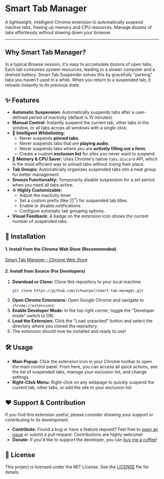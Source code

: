 # Smart Tab Manager

A lightweight, intelligent Chrome extension to automatically suspend inactive tabs, freeing up memory and CPU resources. Manage dozens of tabs effortlessly without slowing down your browser.

---

## Why Smart Tab Manager?

In a typical Browse session, it's easy to accumulate dozens of open tabs. Each tab consumes system resources, leading to a slower computer and a drained battery. Smart Tab Suspender solves this by gracefully "parking" tabs you haven't used in a while. When you return to a suspended tab, it reloads instantly to its previous state.

## ✨ Features

* **Automatic Suspension:** Automatically suspends tabs after a user-defined period of inactivity (default is 15 minutes).
* **Manual Control:** Instantly suspend the current tab, other tabs in the window, or all tabs across all windows with a single click.
* 🧠 **Intelligent Whitelisting:**
    * Never suspends **pinned tabs**.
    * Never suspends tabs that are **playing audio**.
    * Never suspends tabs where you are **actively filling out a form**.
    * Create a custom **exclusion list** for sites you never want to suspend.
* 🚀 **Memory & CPU Saver:** Uses Chrome's native `tabs.discard` API, which is the most efficient way to unload tabs without losing their place.
* **Tab Groups:** Automatically organizes suspended tabs into a neat group for better management.
* **Snooze Functionality:** Temporarily disable suspension for a set period when you need all tabs active.
* ⚙️ **Highly Customizable:**
    * Adjust the inactivity timer.
    * Set a custom prefix (like 😴) for suspended tab titles.
    * Enable or disable notifications.
    * Configure automatic tab grouping options.
* **Visual Feedback:** A badge on the extension icon shows the current number of suspended tabs.

## 🚀 Installation

#### 1. Install from the Chrome Web Store (Recommended)
[Smart Tab Manager - Chrome Web Store](https://chromewebstore.google.com/detail/smart-tab-manager/dcnghodhfiinlgdhidhifjmifmmlanep)

#### 2. Install from Source (For Developers)

1.  **Download or Clone:** Clone this repository to your local machine.
    ```bash
    git clone https://github.com/schwarper/smart-tab-manager.git
    ```
2.  **Open Chrome Extensions:** Open Google Chrome and navigate to `chrome://extensions`.
3.  **Enable Developer Mode:** In the top right corner, toggle the "Developer mode" switch to ON.
4.  **Load the Extension:** Click the "Load unpacked" button and select the directory where you cloned the repository.
5.  The extension should now be installed and ready to use!

## 🛠️ Usage

* **Main Popup:** Click the extension icon in your Chrome toolbar to open the main control panel. From here, you can access all quick actions, see the list of suspended tabs, manage your exclusion list, and change settings.
* **Right-Click Menu:** Right-click on any webpage to quickly suspend the current tab, other tabs, or add the site to your exclusion list.

## ❤️ Support & Contribution

If you find this extension useful, please consider showing your support or contributing to its development.

* **Contribute:** Found a bug or have a feature request? Feel free to [open an issue](https://github.com/schwarper/smart-tab-manager/issues) or submit a pull request. Contributions are highly welcome!
* **Donate:** If you'd like to support the developer, you can
    <a href="https://www.buymeacoffee.com/schwarper" target="_blank">buy me a coffee</a>!

## 📄 License

This project is licensed under the MIT License. See the [LICENSE](LICENSE) file for details.
